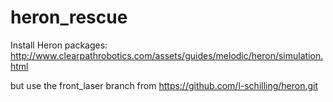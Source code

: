 # heron_rescue

Install Heron packages:
http://www.clearpathrobotics.com/assets/guides/melodic/heron/simulation.html

but use the front_laser branch from https://github.com/l-schilling/heron.git
